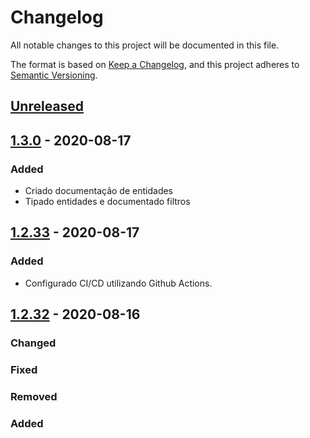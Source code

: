 # Changelog

All notable changes to this project will be documented in this file.

The format is based on [Keep a Changelog](https://keepachangelog.com/en/1.0.0/),
and this project adheres to [Semantic Versioning](https://semver.org/spec/v2.0.0.html).

## [Unreleased]

## [1.3.0] - 2020-08-17

### Added

-   Criado documentação de entidades
-   Tipado entidades e documentado filtros

## [1.2.33] - 2020-08-17

### Added

-   Configurado CI/CD utilizando Github Actions.

## [1.2.32] - 2020-08-16

### Changed

### Fixed

### Removed

### Added

[Unreleased]: https://github.com/dev-senior-com-br/senior-core-node/compare/v1.3.0...HEAD

[1.3.0]: https://github.com/dev-senior-com-br/senior-core-node/compare/v1.2.33...1.3.0

[1.2.33]: https://github.com/dev-senior-com-br/senior-core-node/compare/v1.2.32...1.2.33

[1.2.32]: https://github.com/dev-senior-com-br/senior-core-node/releases/tag/v1.2.32
